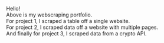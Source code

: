 Hello!\
Above is my webscraping portfolio.\
For project 1, I scraped a table off a single website.\
For project 2, I scraped data off a website with multiple pages.\
And finally for project 3, I scraped data from a crypto API.
